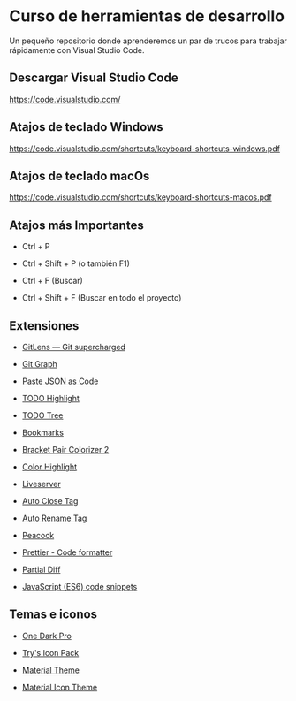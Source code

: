 # Curso de herramientas de desarrollo
Un pequeño repositorio donde aprenderemos un par de trucos para trabajar rápidamente con Visual Studio Code.

## Descargar Visual Studio Code
https://code.visualstudio.com/

## Atajos de teclado Windows
https://code.visualstudio.com/shortcuts/keyboard-shortcuts-windows.pdf

## Atajos de teclado macOs
https://code.visualstudio.com/shortcuts/keyboard-shortcuts-macos.pdf

## Atajos más Importantes

* Ctrl + P
* Ctrl + Shift + P (o también F1)

* Ctrl + F (Buscar)
* Ctrl + Shift + F (Buscar en todo el proyecto)

## Extensiones

* [GitLens — Git supercharged](https://marketplace.visualstudio.com/items?itemName=eamodio.gitlens)

* [Git Graph](https://marketplace.visualstudio.com/items?itemName=mhutchie.git-graph)

* [Paste JSON as Code](https://marketplace.visualstudio.com/items?itemName=quicktype.quicktype)

* [TODO Highlight](https://marketplace.visualstudio.com/items?itemName=wayou.vscode-todo-highlight)

* [TODO Tree](https://marketplace.visualstudio.com/items?itemName=Gruntfuggly.todo-tree)

* [Bookmarks](https://marketplace.visualstudio.com/items?itemName=alefragnani.Bookmarks)

* [Bracket Pair Colorizer 2](https://marketplace.visualstudio.com/items?itemName=CoenraadS.bracket-pair-colorizer-2)

* [Color Highlight](https://marketplace.visualstudio.com/items?itemName=naumovs.color-highlight)

* [Liveserver](https://marketplace.visualstudio.com/items?itemName=ritwickdey.LiveServer)

* [Auto Close Tag](https://marketplace.visualstudio.com/items?itemName=formulahendry.auto-close-tag)

* [Auto Rename Tag](https://marketplace.visualstudio.com/items?itemName=formulahendry.auto-rename-tag)

* [Peacock](https://marketplace.visualstudio.com/items?itemName=johnpapa.vscode-peacock)

* [Prettier - Code formatter](https://marketplace.visualstudio.com/items?itemName=esbenp.prettier-vscode)

* [Partial Diff](https://marketplace.visualstudio.com/items?itemName=ryu1kn.partial-diff)

* [JavaScript (ES6) code snippets](https://marketplace.visualstudio.com/items?itemName=xabikos.JavaScriptSnippets)

## Temas e iconos

* [One Dark Pro](https://marketplace.visualstudio.com/items?itemName=zhuangtongfa.Material-theme)

* [Try's Icon Pack](https://marketplace.visualstudio.com/items?itemName=rafapaulin.try-material-icon-theme)

* [Material Theme](https://marketplace.visualstudio.com/items?itemName=Equinusocio.vsc-material-theme)

* [Material Icon Theme](https://marketplace.visualstudio.com/items?itemName=PKief.material-icon-theme)